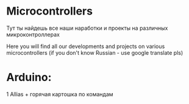 # Microcontrollers
Тут ты найдешь все наши наработки и проекты на различных микроконтроллерах

Here you will find all our developments and projects on various microcontrollers (if you don't know Russian - use google translate pls)

# Arduino:

1 Allias + горячая картошка по командам
